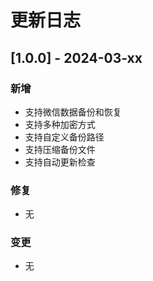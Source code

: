 # 更新日志

## [1.0.0] - 2024-03-xx

### 新增
- 支持微信数据备份和恢复
- 支持多种加密方式
- 支持自定义备份路径
- 支持压缩备份文件
- 支持自动更新检查

### 修复
- 无

### 变更
- 无 